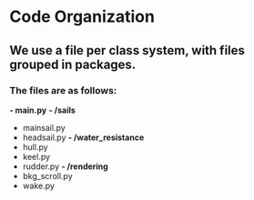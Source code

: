 # Code Organization

## We use a file per class system, with files grouped in packages. <br>
### The files are as follows:

**- main.py**
**- /sails**
  - mainsail.py
  - headsail.py
**- /water_resistance**
  - hull.py
  - keel.py
  - rudder.py
**- /rendering**
  - bkg_scroll.py
  - wake.py
